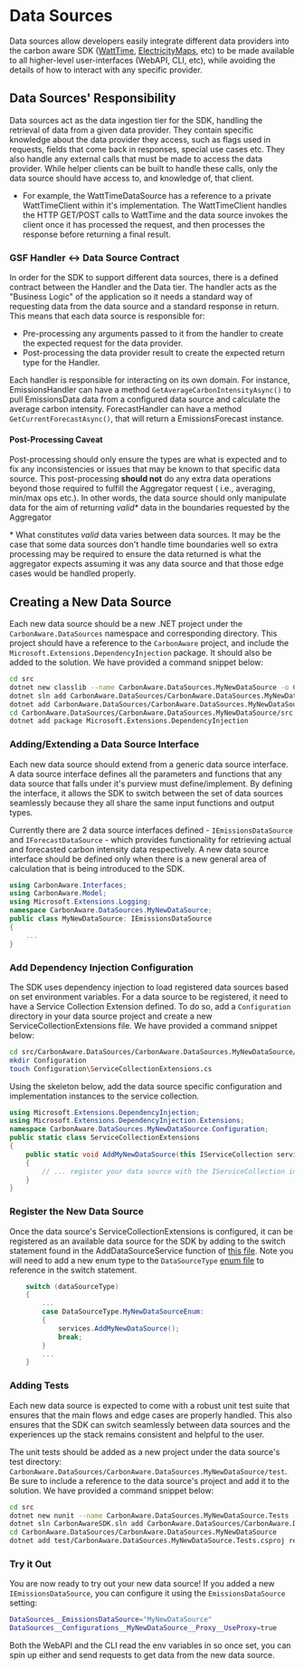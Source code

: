 # Data Sources

Data sources allow developers easily integrate different data providers into the
carbon aware SDK ([WattTime](https://www.wattime.org),
[ElectricityMaps](https://www.electricitymaps.com/), etc) to be made available
to all higher-level user-interfaces (WebAPI, CLI, etc), while avoiding the
details of how to interact with any specific provider.

## Data Sources' Responsibility

Data sources act as the data ingestion tier for the SDK, handling the retrieval
of data from a given data provider. They contain specific knowledge about the
data provider they access, such as flags used in requests, fields that come back
in responses, special use cases etc. They also handle any external calls that
must be made to access the data provider. While helper clients can be built to
handle these calls, only the data source should have access to, and knowledge
of, that client.

- For example, the WattTimeDataSource has a reference to a private
  WattTimeClient within it's implementation. The WattTimeClient handles the HTTP
  GET/POST calls to WattTime and the data source invokes the client once it has
  processed the request, and then processes the response before returning a
  final result.

### GSF Handler <-> Data Source Contract

In order for the SDK to support different data sources, there is a defined
contract between the Handler and the Data tier. The handler acts as the
"Business Logic" of the application so it needs a standard way of requesting
data from the data source and a standard response in return. This means that
each data source is responsible for:

- Pre-processing any arguments passed to it from the handler to create the
  expected request for the data provider.
- Post-processing the data provider result to create the expected return type
  for the Handler.

Each handler is responsible for interacting on its own domain. For instance,
EmissionsHandler can have a method `GetAverageCarbonIntensityAsync()` to pull
EmissionsData data from a configured data source and calculate the average
carbon intensity. ForecastHandler can have a method `GetCurrentForecastAsync()`,
that will return a EmissionsForecast instance.

#### Post-Processing Caveat

Post-processing should only ensure the types are what is expected and to fix any
inconsistencies or issues that may be known to that specific data source. This
post-processing **should not** do any extra data operations beyond those
required to fulfill the Aggregator request ( i.e., averaging, min/max ops etc.).
In other words, the data source should only manipulate data for the aim of
returning _valid\*_ data in the boundaries requested by the Aggregator

\* What constitutes _valid_ data varies between data sources. It may be the case
that some data sources don't handle time boundaries well so extra processing may
be required to ensure the data returned is what the aggregator expects assuming
it was any data source and that those edge cases would be handled properly.

## Creating a New Data Source

Each new data source should be a new .NET project under the
`CarbonAware.DataSources` namespace and corresponding directory. This project
should have a reference to the `CarbonAware` project, and include the
`Microsoft.Extensions.DependencyInjection` package. It should also be added to
the solution. We have provided a command snippet below:

```bash
cd src
dotnet new classlib --name CarbonAware.DataSources.MyNewDataSource -o CarbonAware.DataSources/CarbonAware.DataSources.MyNewDataSource/src
dotnet sln add CarbonAware.DataSources/CarbonAware.DataSources.MyNewDataSource/src/CarbonAware.DataSources.MyNewDataSource.csproj
dotnet add CarbonAware.DataSources/CarbonAware.DataSources.MyNewDataSource/src/CarbonAware.DataSources.MyNewDataSource.csproj reference CarbonAware/src/CarbonAware.csproj
cd CarbonAware.DataSources/CarbonAware.DataSources.MyNewDataSource/src
dotnet add package Microsoft.Extensions.DependencyInjection
```

### Adding/Extending a Data Source Interface

Each new data source should extend from a generic data source interface. A data
source interface defines all the parameters and functions that any data source
that falls under it's purview must define/implement. By defining the interface,
it allows the SDK to switch between the set of data sources seamlessly because
they all share the same input functions and output types.

Currently there are 2 data source interfaces defined - `IEmissionsDataSource`
and `IForecastDataSource` - which provides functionality for retrieving actual
and forecasted carbon intensity data respectively. A new data source interface
should be defined only when there is a new general area of calculation that is
being introduced to the SDK.

```csharp
using CarbonAware.Interfaces;
using CarbonAware.Model;
using Microsoft.Extensions.Logging;
namespace CarbonAware.DataSources.MyNewDataSource;
public class MyNewDataSource: IEmissionsDataSource
{
    ...
}
```

### Add Dependency Injection Configuration

The SDK uses dependency injection to load registered data sources based on set
environment variables. For a data source to be registered, it need to have a
Service Collection Extension defined. To do so, add a `Configuration` directory
in your data source project and create a new ServiceCollectionExtensions file.
We have provided a command snippet below:

```sh
cd src/CarbonAware.DataSources/CarbonAware.DataSources.MyNewDataSource/src
mkdir Configuration
touch Configuration\ServiceCollectionExtensions.cs
```

Using the skeleton below, add the data source specific configuration and
implementation instances to the service collection.

```csharp
using Microsoft.Extensions.DependencyInjection;
using Microsoft.Extensions.DependencyInjection.Extensions;
namespace CarbonAware.DataSources.MyNewDataSource.Configuration;
public static class ServiceCollectionExtensions
{
    public static void AddMyNewDataSource(this IServiceCollection services)
    {
        // ... register your data source with the IServiceCollection instance
    }
}
```

### Register the New Data Source

Once the data source's ServiceCollectionExtensions is configured, it can be
registered as an available data source for the SDK by adding to the switch
statement found in the AddDataSourceService function of
[this file](../../src/CarbonAware.DataSources/CarbonAware.DataSources.Registration\Configuration\ServiceCollectionExtensions.cs).
Note you will need to add a new enum type to the `DataSourceType`
[enum file](../../src/CarbonAware.DataSources/CarbonAware.DataSources.Registration/Configuration/DataSourceType.cs)
to reference in the switch statement.

```csharp
    switch (dataSourceType)
    {
        ...
        case DataSourceType.MyNewDataSourceEnum:
        {
            services.AddMyNewDataSource();
            break;
        }
        ...
    }
```

### Adding Tests

Each new data source is expected to come with a robust unit test suite that
ensures that the main flows and edge cases are properly handled. This also
ensures that the SDK can switch seamlessly between data sources and the
experiences up the stack remains consistent and helpful to the user.

The unit tests should be added as a new project under the data source's test
directory:
`CarbonAware.DataSources/CarbonAware.DataSources.MyNewDataSource/test`. Be sure
to include a reference to the data source's project and add it to the solution.
We have provided a command snippet below:

```sh
cd src
dotnet new nunit --name CarbonAware.DataSources.MyNewDataSource.Tests -o CarbonAware.DataSources/CarbonAware.DataSources.MyNewDataSource/test
dotnet sln CarbonAwareSDK.sln add CarbonAware.DataSources/CarbonAware.DataSources.MyNewDataSource/test/CarbonAware.DataSources.MyNewDataSource.Tests.csproj
cd CarbonAware.DataSources/CarbonAware.DataSources.MyNewDataSource
dotnet add test/CarbonAware.DataSources.MyNewDataSource.Tests.csproj reference src/CarbonAware.DataSources.MyNewDataSource.csproj
```

### Try it Out

You are now ready to try out your new data source! If you added a new
`IEmissionsDataSource`, you can configure it using the `EmissionsDataSource`
setting:

```bash
DataSources__EmissionsDataSource="MyNewDataSource"
DataSources__Configurations__MyNewDataSource__Proxy__UseProxy=true
```

Both the WebAPI and the CLI read the env variables in so once set, you can spin
up either and send requests to get data from the new data source.
